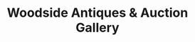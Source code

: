 ---
title: "Woodside Antiques & Auction Gallery"
url: /farmville/woodside-antiques-and-auction-gallery/
shop: antiques
---
